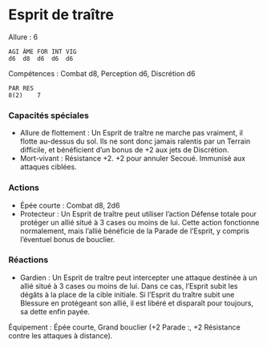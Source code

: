 # Esprit de traître

Allure : 6

	AGI	ÂME	FOR	INT	VIG
	d6	d8	d6	d6	d6

Compétences : Combat d8, Perception d6, Discrétion d6

	PAR	RES
	8(2)	7

### Capacités spéciales
- Allure de flottement : Un Esprit de traître ne marche pas vraiment, il flotte au-dessus du sol. Ils ne sont donc jamais ralentis par un Terrain difficile, et bénéficient d’un bonus de +2 aux jets de Discrétion.
- Mort-vivant : Résistance +2. +2 pour annuler Secoué. Immunisé aux attaques ciblées.

### Actions
- Épée courte : Combat d8, 2d6
- Protecteur : Un Esprit de traître peut utiliser l’action Défense totale pour protéger un allié situé à 3 cases ou moins de lui. Cette action fonctionne normalement, mais l’allié bénéficie de la Parade de l’Esprit, y compris l’éventuel bonus de bouclier.

### Réactions
- Gardien : Un Esprit de traître peut intercepter une attaque destinée à un allié situé à 3 cases ou moins de lui. Dans ce cas, l’Esprit subit les dégâts à la place de la cible initiale. Si l’Esprit du traître subit une Blessure en protégeant son allié, il est libéré et disparaît pour toujours, sa dette enfin payée.

Équipement : Épée courte, Grand bouclier (+2 Parade :, +2 Résistance contre les attaques à distance).

